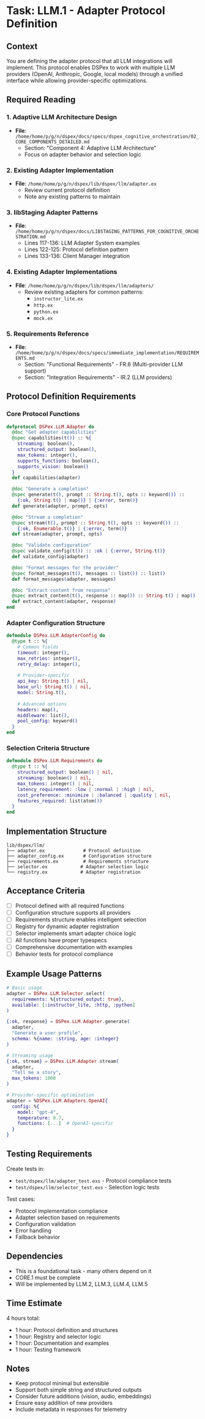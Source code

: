 # Task: LLM.1 - Adapter Protocol Definition

## Context
You are defining the adapter protocol that all LLM integrations will implement. This protocol enables DSPex to work with multiple LLM providers (OpenAI, Anthropic, Google, local models) through a unified interface while allowing provider-specific optimizations.

## Required Reading

### 1. Adaptive LLM Architecture Design
- **File**: `/home/home/p/g/n/dspex/docs/specs/dspex_cognitive_orchestration/02_CORE_COMPONENTS_DETAILED.md`
  - Section: "Component 4: Adaptive LLM Architecture"
  - Focus on adapter behavior and selection logic

### 2. Existing Adapter Implementation
- **File**: `/home/home/p/g/n/dspex/lib/dspex/llm/adapter.ex`
  - Review current protocol definition
  - Note any existing patterns to maintain

### 3. libStaging Adapter Patterns
- **File**: `/home/home/p/g/n/dspex/docs/LIBSTAGING_PATTERNS_FOR_COGNITIVE_ORCHESTRATION.md`
  - Lines 117-136: LLM Adapter System examples
  - Lines 122-125: Protocol definition pattern
  - Lines 133-136: Client Manager integration

### 4. Existing Adapter Implementations
- **File**: `/home/home/p/g/n/dspex/lib/dspex/llm/adapters/`
  - Review existing adapters for common patterns:
    - `instructor_lite.ex`
    - `http.ex`
    - `python.ex`
    - `mock.ex`

### 5. Requirements Reference
- **File**: `/home/home/p/g/n/dspex/docs/specs/immediate_implementation/REQUIREMENTS.md`
  - Section: "Functional Requirements" - FR.6 (Multi-provider LLM support)
  - Section: "Integration Requirements" - IR.2 (LLM providers)

## Protocol Definition Requirements

### Core Protocol Functions
```elixir
defprotocol DSPex.LLM.Adapter do
  @doc "Get adapter capabilities"
  @spec capabilities(t()) :: %{
    streaming: boolean(),
    structured_output: boolean(),
    max_tokens: integer(),
    supports_functions: boolean(),
    supports_vision: boolean()
  }
  def capabilities(adapter)

  @doc "Generate a completion"
  @spec generate(t(), prompt :: String.t(), opts :: keyword()) ::
    {:ok, String.t() | map()} | {:error, term()}
  def generate(adapter, prompt, opts)

  @doc "Stream a completion"
  @spec stream(t(), prompt :: String.t(), opts :: keyword()) ::
    {:ok, Enumerable.t()} | {:error, term()}
  def stream(adapter, prompt, opts)

  @doc "Validate configuration"
  @spec validate_config(t()) :: :ok | {:error, String.t()}
  def validate_config(adapter)

  @doc "Format messages for the provider"
  @spec format_messages(t(), messages :: list()) :: list()
  def format_messages(adapter, messages)

  @doc "Extract content from response"
  @spec extract_content(t(), response :: map()) :: String.t() | map()
  def extract_content(adapter, response)
end
```

### Adapter Configuration Structure
```elixir
defmodule DSPex.LLM.AdapterConfig do
  @type t :: %{
    # Common fields
    timeout: integer(),
    max_retries: integer(),
    retry_delay: integer(),
    
    # Provider-specific
    api_key: String.t() | nil,
    base_url: String.t() | nil,
    model: String.t(),
    
    # Advanced options
    headers: map(),
    middleware: list(),
    pool_config: keyword()
  }
end
```

### Selection Criteria Structure
```elixir
defmodule DSPex.LLM.Requirements do
  @type t :: %{
    structured_output: boolean() | nil,
    streaming: boolean() | nil,
    max_tokens: integer() | nil,
    latency_requirement: :low | :normal | :high | nil,
    cost_preference: :minimize | :balanced | :quality | nil,
    features_required: list(atom())
  }
end
```

## Implementation Structure
```
lib/dspex/llm/
├── adapter.ex              # Protocol definition
├── adapter_config.ex       # Configuration structure
├── requirements.ex         # Requirements structure
├── selector.ex            # Adapter selection logic
└── registry.ex            # Adapter registration
```

## Acceptance Criteria
- [ ] Protocol defined with all required functions
- [ ] Configuration structure supports all providers
- [ ] Requirements structure enables intelligent selection
- [ ] Registry for dynamic adapter registration
- [ ] Selector implements smart adapter choice logic
- [ ] All functions have proper typespecs
- [ ] Comprehensive documentation with examples
- [ ] Behavior tests for protocol compliance

## Example Usage Patterns
```elixir
# Basic usage
adapter = DSPex.LLM.Selector.select(
  requirements: %{structured_output: true},
  available: [:instructor_lite, :http, :python]
)

{:ok, response} = DSPex.LLM.Adapter.generate(
  adapter,
  "Generate a user profile",
  schema: %{name: :string, age: :integer}
)

# Streaming usage
{:ok, stream} = DSPex.LLM.Adapter.stream(
  adapter,
  "Tell me a story",
  max_tokens: 1000
)

# Provider-specific optimization
adapter = %DSPex.LLM.Adapters.OpenAI{
  config: %{
    model: "gpt-4",
    temperature: 0.7,
    functions: [...]  # OpenAI-specific
  }
}
```

## Testing Requirements
Create tests in:
- `test/dspex/llm/adapter_test.exs` - Protocol compliance tests
- `test/dspex/llm/selector_test.exs` - Selection logic tests

Test cases:
- Protocol implementation compliance
- Adapter selection based on requirements
- Configuration validation
- Error handling
- Fallback behavior

## Dependencies
- This is a foundational task - many others depend on it
- CORE.1 must be complete
- Will be implemented by LLM.2, LLM.3, LLM.4, LLM.5

## Time Estimate
4 hours total:
- 1 hour: Protocol definition and structures
- 1 hour: Registry and selector logic
- 1 hour: Documentation and examples
- 1 hour: Testing framework

## Notes
- Keep protocol minimal but extensible
- Support both simple string and structured outputs
- Consider future additions (vision, audio, embeddings)
- Ensure easy addition of new providers
- Include metadata in responses for telemetry